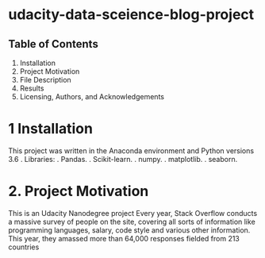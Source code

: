 # udacity-data-sceience-blog-project
## Table of Contents
1. Installation
2. Project Motivation
3. File Description
4. Results
5. Licensing, Authors, and Acknowledgements

# 1 Installation
This project was written in the Anaconda environment and Python versions 3.6
. Libraries:
. Pandas.
. Scikit-learn.
. numpy.
. matplotlib.
. seaborn.

# 2. Project Motivation
This is an Udacity Nanodegree project
Every year, Stack Overflow conducts a massive survey of people on the site, covering all sorts of information like programming languages, salary, code style and various other information. This year, they amassed more than 64,000 responses fielded from 213 countries
